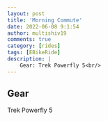 ```yaml
---
layout: post
title: 'Morning Commute'
date: 2022-06-08 9:1:54
author: multishiv19
comments: true
category: [rides]
tags: [EBikeRide]
description: |
    Gear: Trek Powerfly 5<br/>
---
```


## Gear
Trek Powerfly 5



<div width='100%' class='strava-embed-placeholder' data-embed-type='activity' data-embed-id='7272146201'></div>
<script src='https://strava-embeds.com/embed.js'></script>
